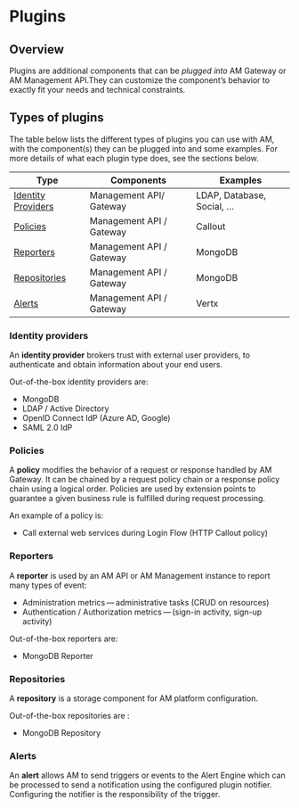 # Plugins

## Overview

Plugins are additional components that can be _plugged into_ AM Gateway or AM Management API.They can customize the component’s behavior to exactly fit your needs and technical constraints.

## Types of plugins

The table below lists the different types of plugins you can use with AM, with the component(s) they can be plugged into and some examples. For more details of what each plugin type does, see the sections below.

| Type                                        | Components               | Examples                   |
| ------------------------------------------- | ------------------------ | -------------------------- |
| [Identity Providers](./#identity-providers) | Management API/ Gateway  | LDAP, Database, Social, …​ |
| [Policies](./#policies)                     | Management API / Gateway | Callout                    |
| [Reporters](./#reporters)                   | Management API / Gateway | MongoDB                    |
| [Repositories](./#repositories)             | Management API / Gateway | MongoDB                    |
| [Alerts](./#alerts)                         | Management API / Gateway | Vertx                      |

### Identity providers

An **identity provider** brokers trust with external user providers, to authenticate and obtain information about your end users.

Out-of-the-box identity providers are:

* MongoDB
* LDAP / Active Directory
* OpenID Connect IdP (Azure AD, Google)
* SAML 2.0 IdP

### Policies

A **policy** modifies the behavior of a request or response handled by AM Gateway. It can be chained by a request policy chain or a response policy chain using a logical order. Policies are used by extension points to guarantee a given business rule is fulfilled during request processing.

An example of a policy is:

* Call external web services during Login Flow (HTTP Callout policy)

### Reporters

A **reporter** is used by an AM API or AM Management instance to report many types of event:

* Administration metrics — administrative tasks (CRUD on resources)
* Authentication / Authorization metrics — (sign-in activity, sign-up activity)

Out-of-the-box reporters are:

* MongoDB Reporter

### Repositories

A **repository** is a storage component for AM platform configuration.

Out-of-the-box repositories are :

* MongoDB Repository

### Alerts

An **alert** allows AM to send triggers or events to the Alert Engine which can be processed to send a notification using the configured plugin notifier. Configuring the notifier is the responsibility of the trigger.
